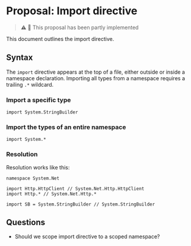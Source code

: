 # Proposal: Import directive

> ⚠️ 🧩 This proposal has been partly implemented

This document outlines the import directive.

## Syntax

The `import` directive appears at the top of a file, either outside or inside a namespace declaration.
Importing all types from a namespace requires a trailing `.*` wildcard.

### Import a specific type

```raven
import System.StringBuilder
```

### Import the types of an entire namespace

```raven
import System.*
```

### Resolution

Resolution works like this:

```raven
namespace System.Net

import Http.HttpClient // System.Net.Http.HttpClient
import Http.* // System.Net.Http.*

import SB = System.StringBuilder // System.StringBuilder
```

## Questions

* Should we scope import directive to a scoped namespace?